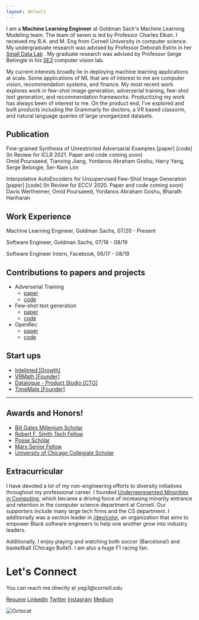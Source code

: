 ```yaml
---
layout: default
---
```


I am a **Machine Learning Engineer** at Goldman Sach's Machine Learning Modeling team. The team of seven is led by Professor Charles Elkan. I received my B.A. and M. Eng from Cornell University in computer science. My undergraduate research was advised by Professor Deborah Estrin in her [Small Data Lab](https://smalldata.io/) . My graduate research was advised by Professor Serge Belongie in his [SE3](https://vision.cornell.edu/se3/people/serge-belongie) computer vision lab. 

My current interests broadly lie in deploying machine learning applications at scale. Some applications of ML that are of interest to me are computer vision, recommendation systems, and finance. My most recent work explores work in few-shot image generation, adverserial training, few-shot text generation, and recommendation frameworks. Productizing my work has always been of interest to me. On the product end, I've explored and built products including the Grammarly for doctors, a VR based classorm, and natural language queries of large unorganized datasets. 

## Publication

Fine-grained Synthesis of Unrestricted Adversarial Examples
[paper] [code] (In Review for ICLR 2021. Paper and code coming soon)  
  Omid Poursaeed, Tianxing Jiang, Yordanos Abraham Goshu, Harry Yang, Serge Belongie, Ser-Nam Lim

Interpolative AutoEncoders for Unsupervised Few-Shot Image Generation 
[paper] [code] (In Review for ECCV 2020. Paper and code coming soon)  
  Davis Wertheimer, Omid Poursaeed, Yordanos Abraham Goshu, Bharath Hariharan

## Work Experience 

Machine Learning Engineer, Goldman Sachs, 07/20 - Present

Software Engineer, Goldman Sachs, 07/18 - 08/19

Software Engineer Intern, Facebook, 06/17 - 08/19

## Contributions to papers and projects

* Adverserial Training
  * [paper](https://arxiv.org/abs/1911.09058)
  * [code](https://github.com/ygoshu/HidingInStyle)
* Few-shot text generation
  * [paper](./Few_Shot_Text_Generation.pdf)
  * [code](https://github.com/ygoshu/FewShotTextGen)
* OpenRec
  * [paper](https://openrec.ai/)
  * [code](https://github.com/ygoshu/openrec)

## Start ups

* [Intelimed [Growth] ](https://ziyuqiu.github.io/IntelliCode/)
* [VRMath [Founder]](https://sites.google.com/cornell.edu/cs5650-projects-2019/projects/vrmath?authuser=0)
* [Datalogue - Product Studio [CTO]](http://buildboard-10044.cornelltech.io/fall-2019/team_pages/F19-T021.html)
* [TimeMate [Founder]](https://github.com/rdeeban/TimeMate)

* * *

## Awards and Honors!

* [Bill Gates Millenium Scholar](https://gmsp.org/) 
* [Robert F. Smith Tech Fellow](./rfs)
* [Posse Scholar](https://www.possefoundation.org/about-posse)
* [Marx Senior Fellow](http://www.cs.cornell.edu/Ugrad/Marx2000.html#Marx)
* [University of Chicago Collegiate Scholar](https://collegiatescholars.uchicago.edu/)

## Extracurricular

I have devoted a lot of my non-engineering efforts to diversity initiatives throughout my professional career. I founded [Underrepresented Minorities in Computing](https://urmc-website.herokuapp.com/), which became a driving force of increasing minority entrance and retention in the computer science department at Cornell. Our supporters include many large tech firms and the CS department. I additionally was a section leader in [/dev/color](https://www.devcolor.org/), an organization that aims to empower Black software engineers to help one another grow into industry leaders. 

Additionally, I enjoy playing and watching both soccer (Barcelona!) and basketball (Chicago Bulls!). I am also a huge F1 racing fan.


# Let's Connect
You can reach me directly at _yag3@cornell.edu_

[Resume](./Goshu_Yordanos_20.pdf)
[LinkedIn](https://www.linkedin.com/in/yordanos-goshu-b3361aa3/)
[Twitter](https://twitter.com/GoshuYordanos)
[Instagram](https://www.instagram.com/yordiyordi/)
[Medium](https://medium.com/@yag3)

![Octocat](https://github.githubassets.com/images/icons/emoji/octocat.png)
